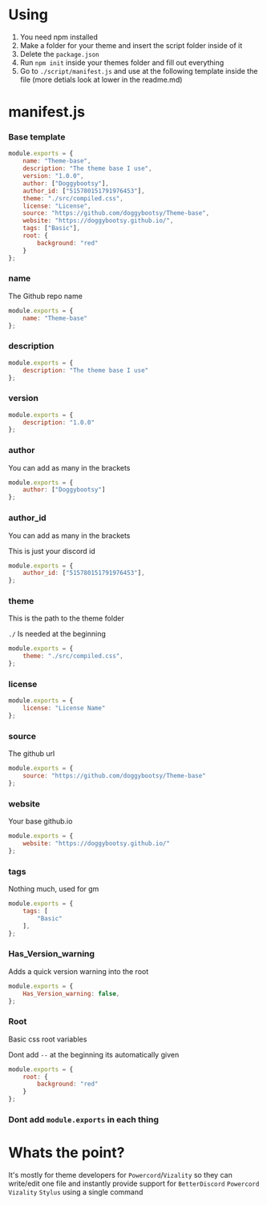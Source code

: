 # Using
1. You need npm installed
2. Make a folder for your theme and insert the script folder inside of it
3. Delete the `package.json`
3. Run `npm init` inside your themes folder and fill out everything
4. Go to `./script/manifest.js` and use at the following template inside the file (more detials look at lower in the readme.md)

# manifest.js
### Base template
```js
module.exports = { 
    name: "Theme-base",
    description: "The theme base I use",
    version: "1.0.0",
    author: ["Doggybootsy"],
    author_id: ["515780151791976453"],
    theme: "./src/compiled.css",
    license: "License",
    source: "https://github.com/doggybootsy/Theme-base",
    website: "https://doggybootsy.github.io/",
    tags: ["Basic"],
    root: {
        background: "red"
    }
};
```
### name
The Github repo name
```js
module.exports = { 
    name: "Theme-base"
};
```
### description
```js
module.exports = { 
    description: "The theme base I use"
};
```
### version
```js
module.exports = { 
    description: "1.0.0"
};
```
### author
You can add as many in the brackets 
```js
module.exports = { 
    author: ["Doggybootsy"]
};
```
### author_id
You can add as many in the brackets

This is just your discord id
```js
module.exports = { 
    author_id: ["515780151791976453"],
};
```
### theme
This is the path to the theme folder

`./` Is needed at the beginning
```js
module.exports = { 
    theme: "./src/compiled.css",
};
```
### license
```js
module.exports = { 
    license: "License Name"
};
```
### source
The github url
```js
module.exports = { 
    source: "https://github.com/doggybootsy/Theme-base"
};
```
### website
Your base github.io
```js
module.exports = { 
    website: "https://doggybootsy.github.io/"
};
```
### tags
Nothing much, used for gm
```js
module.exports = { 
    tags: [
        "Basic"
    ],
};
```
### Has_Version_warning
Adds a quick version warning into the root
```js
module.exports = { 
    Has_Version_warning: false,
};
```
### Root
Basic css root variables

Dont add `--` at the beginning its automatically given
```js
module.exports = { 
    root: {
        background: "red"
    }
};
```
### Dont add `module.exports` in each thing


# Whats the point?
It's mostly for theme developers for `Powercord`/`Vizality` so they can write/edit one file and instantly provide support for `BetterDiscord` `Powercord` `Vizality` `Stylus` using a single command